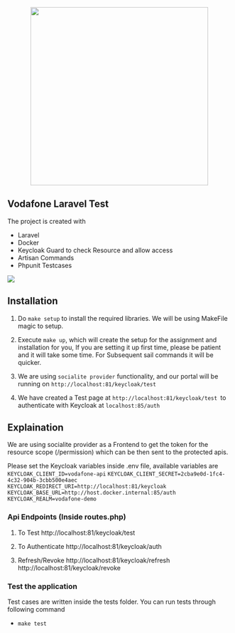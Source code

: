 <p align="center"><a href="https://laravel.com" target="_blank"><img src="https://community.vodafone.nl/legacyfs/online/4266iBA0F575FFE7B9392.png" width="400"></a></p>

## Vodafone Laravel Test

The project is created with
- Laravel
- Docker
- Keycloak Guard to check Resource and allow access
- Artisan Commands
- Phpunit Testcases


<img src="https://raw.githubusercontent.com/robsontenorio/laravel-keycloak-guard/master/flow.png"/>

## Installation

1. Do  ```make setup``` to install the required libraries. We will be using MakeFile magic to setup.

2. Execute ```make up```, which will create the setup for the assignment and installation for you, If you are setting it up first time, please be patient and it will take some time. For Subsequent sail commands it will be quicker.

5. We are using ```socialite provider``` functionality, and our portal will be running on ```http://localhost:81/keycloak/test```

6. We have created a Test page at ```http://localhost:81/keycloak/test ```to authenticate with Keycloak at ```localhost:85/auth``` 


## Explaination

We are using socialite provider as a Frontend to get the token for the resource scope (/permission) which can be then sent to the protected apis. 

Please set the Keycloak variables inside .env file, available variables are
```KEYCLOAK_CLIENT_ID=vodafone-api```
```KEYCLOAK_CLIENT_SECRET=2cba9e0d-1fc4-4c32-904b-3cbb500e4aec```
```KEYCLOAK_REDIRECT_URI=http://localhost:81/keycloak```
```KEYCLOAK_BASE_URL=http://host.docker.internal:85/auth```
```KEYCLOAK_REALM=vodafone-demo```

### Api Endpoints (Inside routes.php)
1) To Test
   http://localhost:81/keycloak/test

2) To Authenticate
   http://localhost:81/keycloak/auth

3) Refresh/Revoke
   http://localhost:81/keycloak/refresh
   http://localhost:81/keycloak/revoke


### Test the application
Test cases are written inside the tests folder. 
You can run tests through following command
- ```make test```




